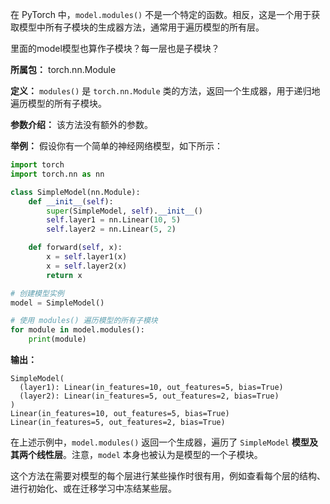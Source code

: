 在 PyTorch 中，`model.modules()` 不是一个特定的函数。相反，这是一个用于获取模型中所有子模块的生成器方法，通常用于遍历模型的所有层。

里面的model模型也算作子模块？每一层也是子模块？

**所属包：** torch.nn.Module

**定义：**
`modules()` 是 `torch.nn.Module` 类的方法，返回一个生成器，用于递归地遍历模型的所有子模块。

**参数介绍：**
该方法没有额外的参数。

**举例：**
假设你有一个简单的神经网络模型，如下所示：

```python
import torch
import torch.nn as nn

class SimpleModel(nn.Module):
    def __init__(self):
        super(SimpleModel, self).__init__()
        self.layer1 = nn.Linear(10, 5)
        self.layer2 = nn.Linear(5, 2)

    def forward(self, x):
        x = self.layer1(x)
        x = self.layer2(x)
        return x

# 创建模型实例
model = SimpleModel()

# 使用 modules() 遍历模型的所有子模块
for module in model.modules():
    print(module)
```

**输出：**
```
SimpleModel(
  (layer1): Linear(in_features=10, out_features=5, bias=True)
  (layer2): Linear(in_features=5, out_features=2, bias=True)
)
Linear(in_features=10, out_features=5, bias=True)
Linear(in_features=5, out_features=2, bias=True)
```

在上述示例中，`model.modules()` 返回一个生成器，遍历了 `SimpleModel` **模型及其两个线性层**。注意，`model` 本身也被认为是模型的一个子模块。

这个方法在需要对模型的每个层进行某些操作时很有用，例如查看每个层的结构、进行初始化、或在迁移学习中冻结某些层。